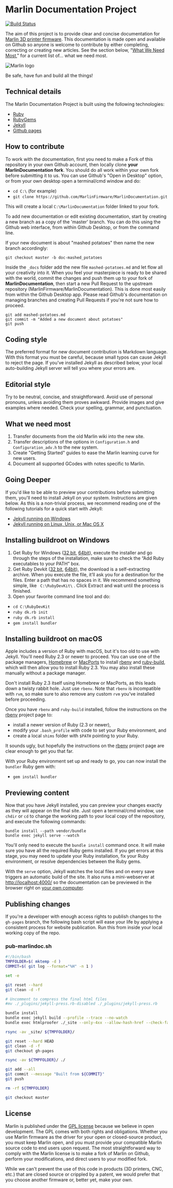 # Marlin Documentation Project

[![Build Status](https://travis-ci.org/MarlinFirmware/MarlinDocumentation.svg?branch=master)](https://travis-ci.org/MarlinFirmware/MarlinDocumentation)

The aim of this project is to provide clear and concise documentation for [Marlin 3D printer firmware](https://github.com/MarlinFirmware/Marlin). This documentation is made open and available on Github so anyone is welcome to contribute by either completing, correcting or creating new articles. See the section below, "[What We Need Most](#what-we-need-most)," for a current list of... what we need most.

![Marlin logo](assets/images/logo/marlin/small.png)

Be safe, have fun and build all the things!

## Technical details

The Marlin Documentation Project is built using the following technologies:
- [Ruby](https://www.ruby-lang.org/en/downloads/)
- [RubyGems](https://rubygems.org/pages/download)
- [Jekyll](https://jekyllrb.com/)
- [Github pages](https://pages.github.com/)

## How to contribute

To work with the documentation, first you need to make a Fork of this repository in your own Github account, then locally clone **your MarlinDocumentation fork**. You should do all work within your own fork before submitting it to us. You can use Github's "Open in Desktop" option, or from your own desktop open a terminal/cmd window and do:
  - `cd C:\` (for example)
  - `git clone https://github.com/MarlinFirmware/MarlinDocumentation.git`

This will create a local `C:\MarlinDocumentation` folder linked to your fork.

To add new documentation or edit existing documentation, start by creating a new branch as a copy of the 'master' branch. You can do this using the Github web interface, from within Github Desktop, or from the command line.

If your new document is about "mashed potatoes" then name the new branch accordingly:
```
git checkout master -b doc-mashed_potatoes
```
Inside the `_docs` folder add the new file `mashed-potatoes.md` and let flow all your creativity into it. When you feel your masterpiece is ready to be shared with the world, commit the changes and push them up to your fork of **MarlinDocumentation**, then start a new Pull Request to the upstream repository (MarlinFirmware/MarlinDocumentation). This is done most easily from within the Github Desktop app. Please read Github's documentation on managing branches and creating Pull Requests if you're not sure how to proceed.
```
git add mashed-potatoes.md
git commit -m "Added a new document about potatoes"
git push
```

## Coding style

The preferred format for new document contribution is Markdown language. With this format you must be careful, because small typos can cause Jekyll to reject the page. If you've installed Jekyll as described below, your local auto-building Jekyll server will tell you where your errors are.

## Editorial style

Try to be neutral, concise, and straightforward. Avoid use of personal pronouns, unless avoiding them proves awkward. Provide images and give examples where needed. Check your spelling, grammar, and punctuation.

## What we need most

1. Transfer documents from the old Marlin wiki into the new site.
1. Transfer descriptions of the options in `Configuration.h` and `Configuration_adv.h` to the new system.
1. Create "Getting Started" guides to ease the Marlin learning curve for new users.
1. Document all supported GCodes with notes specific to Marlin.

## Going Deeper

If you'd like to be able to preview your contributions before submitting them, you'll need to install Jekyll on your system. Instructions are given below. As this is a non-trivial process, we recommend reading one of the following tutorials for a quick start with Jekyll:
- [Jekyll running on Windows](http://jekyll-windows.juthilo.com/)
- [Jekyll running on Linux, Unix, or Mac OS X](https://jekyllrb.com/docs/installation/)

## Installing buildroot on Windows

 1. Get Ruby for Windows ([32 bit](http://dl.bintray.com/oneclick/rubyinstaller/rubyinstaller-2.2.2.exe), [64bit](http://dl.bintray.com/oneclick/rubyinstaller/rubyinstaller-2.2.2-x64.exe)), execute the installer and go through the steps of the installation, make sure to check the “Add Ruby executables to your PATH” box.
 2. Get Ruby Devkit ([32 bit](http://dl.bintray.com/oneclick/rubyinstaller/DevKit-mingw64-32-4.7.2-20130224-1151-sfx.exe), [64bit](http://dl.bintray.com/oneclick/rubyinstaller/DevKit-mingw64-64-4.7.2-20130224-1432-sfx.exe)), the download is a self-extracting archive. When you execute the file, it’ll ask you for a destination for the files. Enter a path that has no spaces in it. We recommend something simple, like ` C:\RubyDevKit\` . Click Extract and wait until the process is finished.
 3. Open your favorite command line tool and do:
  - `cd C:\RubyDevKit`
  - `ruby dk.rb init`
  - `ruby dk.rb install`
  - `gem install bundler`

## Installing buildroot on macOS

Apple includes a version of Ruby with macOS, but it's too old to use with Jekyll. You'll need Ruby 2.3 or newer to proceed. You can use one of the package managers, [Homebrew](http://brew.sh) or [MacPorts](https://www.macports.org) to install [rbenv](https://github.com/rbenv/rbenv) and [ruby-build](https://github.com/rbenv/ruby-build#readme), which will then allow you to install Ruby 2.3. You may also install these manually without a package manager.

Don't install Ruby 2.3 itself using Homebrew or MacPorts, as this leads down a twisty rabbit hole. Just use `rbenv`. Note that `rbenv` is incompatible with `rvm`, so make sure to also remove any custom `rvm` you've installed before proceeding.

Once you have `rbenv` and `ruby-build` installed, follow the instructions on the [rbenv](https://github.com/rbenv/rbenv) project page to:

- install a newer version of Ruby (2.3 or newer),
- modify your `.bash_profile` with code to set your Ruby environment, and
- create a local `shims` folder with `$PATH` pointing to your Ruby.

It sounds ugly, but hopefully the instructions on the [rbenv](https://github.com/rbenv/rbenv) project page are clear enough to get you that far.

With your Ruby environment set up and ready to go, you can now install the `bundler` Ruby gem with:
- `gem install bundler`

## Previewing content

Now that you have Jekyll installed, you can preview your changes exactly as they will appear on the final site. Just open a terminal/cmd window, use `chdir` or `cd` to change the working path to your local copy of the repository, and execute the following commands:

```
bundle install --path vendor/bundle
bundle exec jekyll serve --watch
```

You'll only need to execute the `bundle install` command once. It will make sure you have all the required Ruby gems installed. If you get errors at this stage, you may need to update your Ruby installation, fix your Ruby environment, or resolve dependencies between the Ruby gems.

With the `serve` option, Jekyll watches the local files and on every save triggers an automatic build of the site. It also runs a mini-webserver at [http://localhost:4000/](http://localhost:4000/) so the documentation can be previewed in the browser right on [your own computer](http://localhost:4000/).

## Publishing changes

If you're a developer with enough access rights to publish changes to the `gh-pages` branch, the following bash script will ease your life by applying a consistent process for website publication. Run this from inside your local working copy of the repo.

### pub-marlindoc.sh

```bash
#!/bin/bash
TMPFOLDER=$( mktemp -d )
COMMIT=$( git log --format="%H" -n 1 )

set -e

git reset --hard
git clean -d -f

# Uncomment to compress the final html files
#mv ./_plugins/jekyll-press.rb-disabled ./_plugins/jekyll-press.rb

bundle install
bundle exec jekyll build --profile --trace --no-watch
bundle exec htmlproofer ./_site --only-4xx --allow-hash-href --check-favicon --check-html --url-swap ".*marlinfw.org/:/"

rsync -av _site/ ${TMPFOLDER}/

git reset --hard HEAD
git clean -d -f
git checkout gh-pages

rsync -av ${TMPFOLDER}/ ./

git add --all
git commit --message "Built from ${COMMIT}"
git push

rm -rf ${TMPFOLDER}

git checkout master
```

## License

Marlin is published under the [GPL license](/LICENSE) because we believe in open development. The GPL comes with both rights and obligations. Whether you use Marlin firmware as the driver for your open or closed-source product, you must keep Marlin open, and you must provide your compatible Marlin source code to end users upon request. The most straightforward way to comply with the Marlin license is to make a fork of Marlin on Github, perform your modifications, and direct users to your modified fork.

While we can't prevent the use of this code in products (3D printers, CNC, etc.) that are closed source or crippled by a patent, we would prefer that you choose another firmware or, better yet, make your own.

